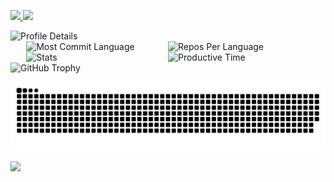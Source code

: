 <p align="left">
  <a href="https://github.com/joeaelkhoury">
    <img height="20" src="https://komarev.com/ghpvc/?username=joeaelkhoury" />
  </a>
  <a href="https://github.com/joeaelkhoury">
    <img height="20" src="https://img.shields.io/github/followers/joeaelkhoury?label=follower&logo=github&style=flat" />
  </a>
</p>



<img src="http://github-profile-summary-cards.vercel.app/api/cards/profile-details?username=joeaelkhoury&theme=github" alt="Profile Details"/>
<div style="display: flex; justify-content: center;">
    <img src="http://github-profile-summary-cards.vercel.app/api/cards/most-commit-language?username=joeaelkhoury&theme=github" alt="Most Commit Language" style="width: 45%;"/>
    <img src="http://github-profile-summary-cards.vercel.app/api/cards/repos-per-language?username=joeaelkhoury&theme=github" alt="Repos Per Language" style="width: 45%;"/>
</div>

<div style="display: flex; justify-content: center;">
    <img src="http://github-profile-summary-cards.vercel.app/api/cards/stats?username=joeaelkhoury&theme=github" alt="Stats" style="width: 45%;"/>
    <img src="http://github-profile-summary-cards.vercel.app/api/cards/productive-time?username=joeaelkhoury&theme=github&utcOffset=9" alt="Productive Time" style="width: 45%;"/>
</div>

<!-- GitHub Trophy -->
<img src="https://github-profile-trophy.vercel.app/?username=joeaelkhoury&theme=github" alt="GitHub Trophy"/>


![](https://raw.githubusercontent.com/joeaelkhoury/joeaelkhoury/output/github-contribution-grid-snake.svg)


<!--Graph-->
![](https://github-readme-activity-graph.vercel.app/graph?username=joeaelkhoury&bg_color=ffffff&color=000000&line=00b3ff&point=f9fafa&area=true&hide_border=true)

